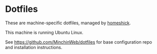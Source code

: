 Dotfiles
========

These are machine-specific dotfiles, managed by [homeshick](https://github.com/andsens/homeshick).

This machine is running Ubuntu Linux.

See <https://github.com/MinchinWeb/dotfiles> for base configuration repo and installation instructions.
